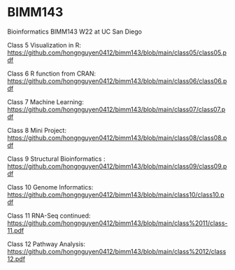 # BIMM143
Bioinformatics BIMM143 W22 at UC San Diego

Class 5 Visualization in R: https://github.com/hongnguyen0412/bimm143/blob/main/class05/class05.pdf

Class 6 R function from CRAN: https://github.com/hongnguyen0412/bimm143/blob/main/class06/class06.pdf

Class 7 Machine Learning: https://github.com/hongnguyen0412/bimm143/blob/main/class07/class07.pdf

Class 8 Mini Project: https://github.com/hongnguyen0412/bimm143/blob/main/class08/class08.pdf

Class 9 Structural Bioinformatics : https://github.com/hongnguyen0412/bimm143/blob/main/class09/class09.pdf

Class 10 Genome Informatics: https://github.com/hongnguyen0412/bimm143/blob/main/class10/class10.pdf

Class 11 RNA-Seq continued: https://github.com/hongnguyen0412/bimm143/blob/main/class%2011/class-11.pdf

Class 12 Pathway Analysis: https://github.com/hongnguyen0412/bimm143/blob/main/class%2012/class12.pdf
